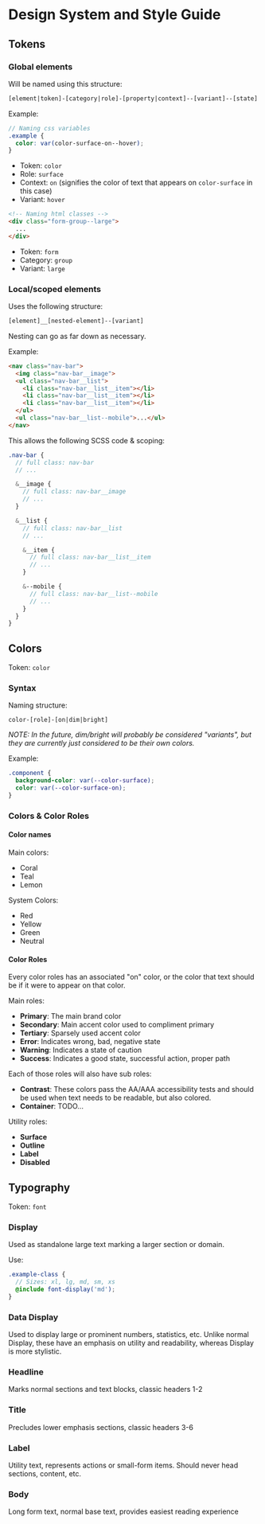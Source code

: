 # Design System and Style Guide

## Tokens

### Global elements 

Will be named using this structure:

```txt
[element|token]-[category|role]-[property|context]--[variant]--[state]
```

Example:

```scss
// Naming css variables
.example {
  color: var(color-surface-on--hover);
}
```

- Token: `color`
- Role: `surface`
- Context: `on` (signifies the color of text that appears on `color-surface` in this case)
- Variant: `hover`

```html
<!-- Naming html classes -->
<div class="form-group--large">
  ...
</div>
```

- Token: `form`
- Category: `group`
- Variant: `large`

### Local/scoped elements

Uses the following structure:

```txt
[element]__[nested-element]--[variant]
```

Nesting can go as far down as necessary.

Example:

```html
<nav class="nav-bar">
  <img class="nav-bar__image">
  <ul class="nav-bar__list">
    <li class="nav-bar__list__item"></li>
    <li class="nav-bar__list__item"></li>
    <li class="nav-bar__list__item"></li>
  </ul>
  <ul class="nav-bar__list--mobile">...</ul>
</nav>
```

This allows the following SCSS code & scoping:

```scss
.nav-bar {
  // full class: nav-bar
  // ...

  &__image {
    // full class: nav-bar__image
    // ...
  }

  &__list {
    // full class: nav-bar__list
    // ...

    &__item {
      // full class: nav-bar__list__item
      // ...
    }

    &--mobile {
      // full class: nav-bar__list--mobile
      // ...
    }
  }
}
```

## Colors

Token: `color`

### Syntax

Naming structure:

```
color-[role]-[on|dim|bright]
```

_NOTE: In the future, dim/bright will probably be considered "variants", but they are currently just considered to be their own colors._

Example:

```scss
.component {
  background-color: var(--color-surface);
  color: var(--color-surface-on);
}
```

### Colors & Color Roles

#### Color names

Main colors:

- Coral
- Teal
- Lemon

System Colors:

- Red
- Yellow
- Green
- Neutral

#### Color Roles

Every color roles has an associated "on" color, or the color that text should be if it were to appear on that color.

Main roles:

- **Primary**: The main brand color
- **Secondary**: Main accent color used to compliment primary
- **Tertiary**: Sparsely used accent color
- **Error**: Indicates wrong, bad, negative state
- **Warning**: Indicates a state of caution
- **Success**: Indicates a good state, successful action, proper path

Each of those roles will also have sub roles:

- **Contrast**: These colors pass the AA/AAA accessibility tests and should be used when text needs to be readable, but also colored.
- **Container**: TODO...

Utility roles:

- **Surface**
- **Outline**
- **Label**
- **Disabled**


## Typography

Token: `font`

### Display

Used as standalone large text marking a larger section or domain.

Use:

```scss
.example-class {
  // Sizes: xl, lg, md, sm, xs
  @include font-display('md');
}
```

### Data Display

Used to display large or prominent numbers, statistics, etc.
Unlike normal Display, these have an emphasis on utility and
readability, whereas Display is more stylistic.

### Headline

Marks normal sections and text blocks, classic headers 1-2

### Title

Precludes lower emphasis sections, classic headers 3-6

### Label

Utility text, represents actions or small-form items.
Should never head sections, content, etc.

### Body

Long form text, normal base text, provides easiest reading experience


